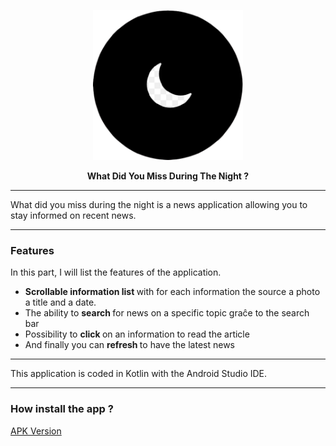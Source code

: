 <p align="center">
  <img src="https://github.com/Gurwan/WhatDidYouMissDuringTheNight/blob/master/app/src/main/res/drawable/logo.png" width="240" style="max-width:100%;">
</p>
<p align="center">
  <strong>What Did You Miss During The Night ?</strong>
</p>

<hr> </hr>

<p> What did you miss during the night is a news application allowing you to stay informed on recent news. </p>

<hr> </hr>

<h3> Features </h3>

<p> In this part, I will list the features of the application.</p>

<ul>
  <li>
    <strong> Scrollable information list </strong> with for each information the source a photo a title and a date.
  </li>
  
  <li> 
    The ability to <strong> search </strong> for news on a specific topic graĉe to the search bar
  </li>
  
  <li>
    Possibility to <strong> click </strong> on an information to read the article
  </li>
  
  <li>
    And finally you can <strong> refresh </strong> to have the latest news
  </li>
</ul>

<hr> </hr>

This application is coded in Kotlin with the Android Studio IDE.

<hr> </hr>

<h3> How install the app ? </h3>

<a href="https://github.com/Gurwan/WhatDidYouMissDuringTheNight/releases/download/1.0/WDYMDTN_1.0.apk">APK Version</a>

